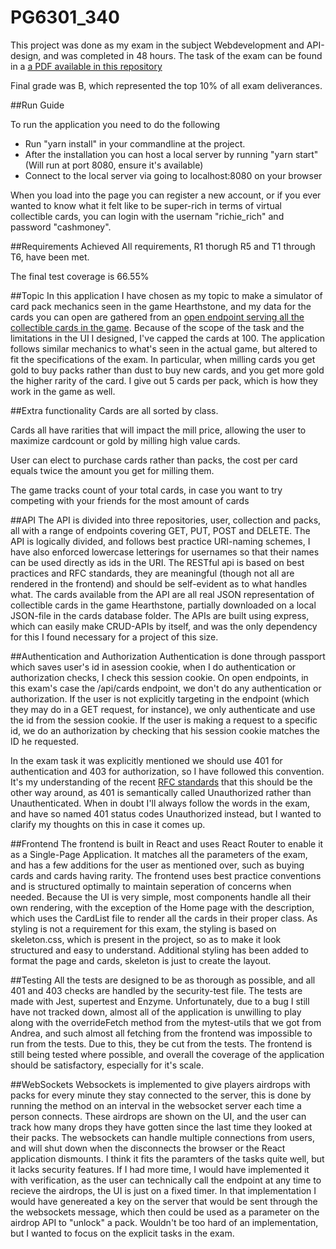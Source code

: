 # PG6301_340
 This project was done as my exam in the subject Webdevelopment and API-design, and was completed in 48 hours. The task of the exam can be found in a [a PDF available in this repository](2020_pg6301_exam_april.pdf)

Final grade was B, which represented the top 10% of all exam deliverances.
 
 ##Run Guide
 

To run the application you need to do the following

* Run "yarn install" in your commandline at the project.
* After the installation you can host a local server by running "yarn start" (Will run at port 8080, ensure it's available)
* Connect to the local server via going to localhost:8080 on your browser

When you load into the page you can register a new account, or if you ever wanted to know what it felt like to be super-rich
in terms of virtual collectible cards, you can login with the usernam "richie_rich" and password "cashmoney".

##Requirements Achieved
All requirements, R1 thorugh R5 and T1 through T6, have been met.

The final test coverage is 66.55%


##Topic
In this application I have chosen as my topic to make a simulator of card pack mechanics seen in the game Hearthstone,
and my data for the cards you can open are gathered from an [open endpoint serving all the collectible cards in the game](
https://hearthstonejson.com/). Because of the scope of the task and the limitations in the UI I designed, I've capped the
cards at 100. The application follows similar mechanics to what's seen in the actual game, but altered to fit the
specifications of the exam. In particular, when milling cards you get gold to buy packs rather than dust to buy new cards,
and you get more gold the higher rarity of the card. I give out 5 cards per pack, which is how they work in the game
as well.


##Extra functionality
Cards are all sorted by class.

Cards all have rarities that will impact the mill price, allowing the user to maximize cardcount or gold by milling high
value cards.

User can elect to purchase cards rather than packs, the cost per card equals twice the amount you get for milling them.

The game tracks count of your total cards, in case you want to try competing with your friends for the most amount of cards

##API
The API is divided into three repositories, user, collection and packs, all with a range of endpoints covering GET, PUT,
POST and DELETE. The API is logically divided, and follows best practice URI-naming schemes, I have also enforced lowercase
letterings for usernames so that their names can be used directly as ids in the URI. The RESTful api is based on best
practices and RFC standards, they are meaningful (though not all are rendered in the frontend) and should be self-evident
as to what handles what. The cards available from the API are all real JSON representation of collectible cards in the game Hearthstone,
partially downloaded on a local JSON-file in the cards database folder. The APIs are built using express, which can easily make
CRUD-APIs by itself, and was the only dependency for this I found necessary for a project of this size.

##Authentication and Authorization
Authentication is done through passport which saves user's id in asession cookie, when I do authentication or
authorization checks, I check this session cookie. On open endpoints, in this exam's case the /api/cards endpoint,
we don't do any authentication or authorization. If the user is not explicitly targeting in the endpoint (which they may do
in a GET request, for instance), we only authenticate and use the id from the session cookie. If the user is making a 
request to a specific id, we do an authorization by checking that his session cookie matches the ID he requested.

In the exam task it was explicitly mentioned we should use 401 for authentication and 403 for authorization, so I have
followed this convention. It's my understanding of the recent [RFC standards](https://tools.ietf.org/html/rfc7235#section-4.1)
that this should be the other way around, as 401 is semantically called Unauthorized rather than Unauthenticated. When in
doubt I'll always follow the words in the exam, and have so named 401 status codes Unauthorized instead, 
but I wanted to clarify my thoughts on this in case it comes up.

##Frontend
The frontend is built in React and uses React Router to enable it as a Single-Page Application. It matches all the parameters of the
exam, and has a few additions for the user as mentioned over, such as buying cards and cards having rarity. The frontend uses best
practice conventions and is structured optimally to maintain seperation of concerns when needed. Because the UI is very simple, most
components handle all their own rendering, with the exception of the Home page with the description, which uses the CardList file to
render all the cards in their proper class. As styling is not a requirement for this exam, the styling is based on skeleton.css, 
which is present in the project, so as to make it look structured and easy to understand. Additional styling has been 
added to format the page and cards, skeleton is just to create the layout. 

##Testing
All the tests are designed to be as thorough as possible, and all 401 and 403 checks are handled by the security-test file. The tests are
made with Jest, supertest and Enzyme. Unfortunately, due to a bug I still have not tracked down, almost all of the application is 
unwilling to play along with the overrideFetch method from the mytest-utils that we got from Andrea, and such almost all fetching from
the frontend was impossible to run from the tests. Due to this, they be cut from the tests. 
The frontend is still being tested where possible, and overall the coverage of the application should be satisfactory, especially
for it's scale.

##WebSockets
Websockets is implemented to give players airdrops with packs for every minute they stay connected to the server, this is done by running
the method on an interval in the websocket server each time a person connects. These airdrops are shown on the UI, and the user can track
how many drops they have gotten since the last time they looked at their packs. The websockets can handle multiple connections from
users, and will shut down when the disconnects the browser or the React application dismounts. I think it fits the paramters of the 
tasks quite well, but it lacks security features. If I had more time, I would have implemented it with verification, as the user can
technically call the endpoint at any time to recieve the airdrops, the UI is just on a fixed timer. In that implementation I would have
genereated a key on the server that would be sent through the the websockets message, which then could be used as a parameter 
on the airdrop API to "unlock" a pack. Wouldn't be too hard of an implementation, but I wanted to focus on the explicit tasks in the
exam.
